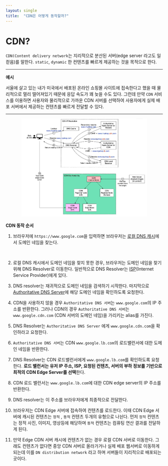 ```yaml
---
layout: single
title:  "CDN은 어떻게 동작할까?"
---
```




# CDN?

`CDN(Content delivery network`는 지리적으로 분산된 서버(edge server 라고도 일컫음)를 말한다. `static`, `dynamic` 한 컨텐츠를 빠르게 제공하는 것을 목적으로 한다.

---

**예시**
  
서울에 살고 있는 내가 미국에서 배포된 온라인 쇼핑몰 사이트에 접속한다고 했을 때 물리적으로 멀리 떨어져있기 때문에 응답 속도가 꽤 늦을 수도 있다. 그런데 만약 `CDN` 서비스를 이용하면 사용자와 물리적으로 가까운 CDN 서버를 선택하여 사용자에게 실제 배포 서버에서 제공하는 컨텐츠를 빠르게 전달할 수 있다.

---

<div style="display: block; width: 80%; margin: 0px auto;">
<img src="../assets/images/system_design/img1.JPG">
</div>


**CDN 동작 순서**

1. 브라우저에 `https://www.google.com`을 입력하면 브라우저는 [로컬 DNS 캐시]()에서 도메인 네임을 찾는다.

<br>

2. 로컬 DNS 캐시에서 도메인 네임을 찾지 못한 경우,  브라우저는 도메인 네임을 찾기 위해 DNS Resolver로 이동한다. 일반적으로 DNS Resolver는 [ISP]()(Internet Service Provider)에게 있다.


3. DNS resolver는 재귀적으로 도메인 네임을 검색하기 시작한다. 마지막으로 [Authoritative DNS Server]()에 해당 도메인 네임을 확인하도록 요청한다.


4. CDN을 사용하지 않을 경우 `Authoritative DNS 서버`는 `www.google.com`의 IP 주소를 반환한다. 그러나 CDN의 경우 `Authoritative DNS 서버`는 `www.google.cdn.com` (CDN 서버의 도메인 네임)을 가리키는 alias를 가진다.

5. DNS Resolver는 `Authoritative DNS Server` 에게 `www.google.cdn.com`을 확인하라고 요청한다.

6. `Authoritative DNS 서버`는 CDN `www.google.lb.com`의 로드밸런서에 대한 도메인 네임을 반환한다.

7. DNS Resolver는 CDN 로드밸런서에게 `www.google.lb.com`를 확인하도록 요청한다. **로드 밸런서는 유저 IP 주소, ISP, 요청된 컨텐츠, 서버의 부하 정보를 기반으로 최적의 CDN Edge Server를 선택**한다.

8. CDN 로드 밸런서는 `www.google.lb.com`에 대한 CDN edge server의 IP 주소를 반환한다.

9. DNS resolver는 이 주소를 브라우저에게 최종적으로 전달한다.

10. 브라우저는 CDN Edge 서버에 접속하여 컨텐츠를 로드한다. 이때 CDN Edge 서버에 캐시된 컨텐츠는 `정적` , `동적` 컨텐츠 두개의 유형으로 나뉜다. 먼저 `정적` 컨텐츠는 정적 사진, 이미지, 영상등에 해당하며 `동적` 컨텐츠는 컴퓨팅 연산 결과를 전달하게 된다.

11. 만약 Edge CDN 서버 캐시에 컨텐츠가 없는 경우 로컬 CDN 서버로 이동한다. 그래도 컨텐츠가 없다면 중앙 CDN 서버로 올라가거나 실제 배포 웹서버로 이동하게 되는데 이를 `DN distribution network` 라고 하며 서버들이 지리적으로 배포되는 곳이다.